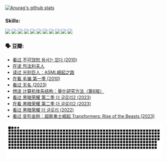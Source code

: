
[![Anurag's github stats](https://github-readme-stats.vercel.app/api?username=w940853815)](https://github.com/anuraghazra/github-readme-stats)

### Skills:

<code><img height="32" src="https://cdn.jsdelivr.net/npm/simple-icons@v5/icons/python.svg"></code>
<code><img height="32" src="https://cdn.jsdelivr.net/npm/simple-icons@v5/icons/javascript.svg"></code>
<code><img height="32" src="https://cdn.jsdelivr.net/npm/simple-icons@v5/icons/django.svg"></code>
<code><img height="32" src="https://cdn.jsdelivr.net/npm/simple-icons@v5/icons/flask.svg"></code>
<code><img height="32" src="https://cdn.jsdelivr.net/npm/simple-icons@v5/icons/vuetify.svg"></code>
<code><img height="32" src="https://cdn.jsdelivr.net/npm/simple-icons@v5/icons/git.svg"></code>
<code><img height="32" src="https://cdn.jsdelivr.net/npm/simple-icons@v5/icons/docker.svg"></code>
<code><img height="32" src="https://cdn.jsdelivr.net/npm/simple-icons@v5/icons/postgresql.svg"></code>
<code><img height="32" src="https://cdn.jsdelivr.net/npm/simple-icons@v5/icons/elasticsearch.svg"></code>
<code><img height="32" src="https://cdn.jsdelivr.net/npm/simple-icons@v5/icons/macos.svg"></code>
<code><img height="32" src="https://cdn.jsdelivr.net/npm/simple-icons@v5/icons/linux.svg"></code>

### 🗣 豆瓣:

<!-- DOUBAN-ACTIVITIES:START -->
- [看过 不可饶恕 용서는 없다‎ (2010)](https://www.douban.com/people/136069238/status/4295155066/?_i=89020093)
- [在读 包法利夫人](https://www.douban.com/people/136069238/status/4284119119/?_i=89020093)
- [读过 光刻巨人：ASML崛起之路](https://www.douban.com/people/136069238/status/4284118319/?_i=89020093)
- [在看 毛骗 第一季‎ (2010)](https://www.douban.com/people/136069238/status/4283708106/?_i=89020093)
- [看过 无名‎ (2023)](https://www.douban.com/people/136069238/status/4280654210/?_i=89020093)
- [想读 计算机体系结构：量化研究方法（第6版）](https://www.douban.com/people/136069238/status/4278187754/?_i=89020093)
- [看过 黑暗荣耀 第二季 더 글로리2‎ (2023)](https://www.douban.com/people/136069238/status/4277926500/?_i=89020093)
- [在看 黑暗荣耀 第二季 더 글로리2‎ (2023)](https://www.douban.com/people/136069238/status/4272241100/?_i=89020093)
- [看过 黑暗荣耀 더 글로리‎ (2022)](https://www.douban.com/people/136069238/status/4272240930/?_i=89020093)
- [看过 变形金刚：超能勇士崛起 Transformers: Rise of the Beasts‎ (2023)](https://www.douban.com/people/136069238/status/4267685771/?_i=89020093)
<!-- DOUBAN-ACTIVITIES:END -->


![Snake animation](https://raw.githubusercontent.com/w940853815/w940853815/output/github-contribution-grid-snake.svg)

<!--
**w940853815/w940853815** is a ✨ _special_ ✨ repository because its `README.md` (this file) appears on your GitHub profile.

Here are some ideas to get you started:

- 🔭 I’m currently working on ...
- 🌱 I’m currently learning ...
- 👯 I’m looking to collaborate on ...
- 🤔 I’m looking for help with ...
- 💬 Ask me about ...
- 📫 How to reach me: ...
- 😄 Pronouns: ...
- ⚡ Fun fact: ...
-->
